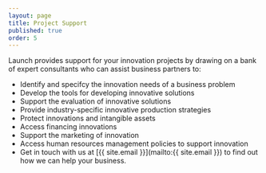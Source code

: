 ```yaml
---
layout: page
title: Project Support
published: true
order: 5
---
```


Launch provides support for your innovation projects by drawing on a bank of expert consultants who can assist business partners to:

* Identify and specifcy the innovation needs of a business problem
* Develop the tools for developing innovative solutions
* Support the evaluation of innovative solutions
* Provide industry-specific innovative production strategies
* Protect innovations and intangible assets
* Access financing innovations
* Support the marketing of innovation
* Access human resources management policies to support innovation
* Get in touch with us at [{{ site.email }}](mailto:{{ site.email }}) to find out how we can help your business.
